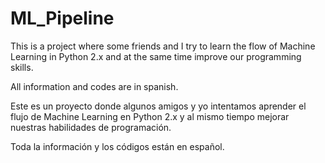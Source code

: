 # ML_Pipeline

This is a project where some friends and I try to learn the flow of Machine Learning in Python 2.x and at the same time improve our programming skills.

All information and codes are in spanish.



Este es un proyecto donde algunos amigos y yo intentamos aprender el flujo de Machine Learning en Python 2.x y al mismo tiempo mejorar nuestras habilidades de programación.

Toda la información y los códigos están en español.
